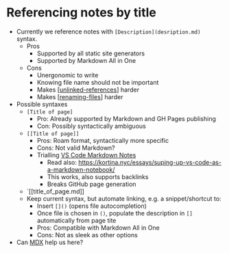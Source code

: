 # Referencing notes by title

- Currently we reference notes with `[Description](desription.md)` syntax.
  - Pros
    - Supported by all static site generators
    - Supported by Markdown All in One
  - Cons
    - Unergonomic to write
    - Knowing file name should not be important
    - Makes [[unlinked-references]] harder
    - Makes [[renaming-files]] harder
- Possible syntaxes
  - `[Title of page]`
    - Pro: Already supported by Markdown and GH Pages publishing
    - Con: Possibly syntactically ambiguous
  - `[[Title of page]]`
    - Pros: Roam format, syntactically more specific
    - Cons: Not valid Markdown?
    - Trialling [VS Code Markdown Notes](https://marketplace.visualstudio.com/items?itemName=kortina.vscode-markdown-notes)
      - Read also: https://kortina.nyc/essays/suping-up-vs-code-as-a-markdown-notebook/
      - This works, also supports backlinks
      - Breaks GitHub page generation
  - `[[title_of_page.md]]
  - Keep current syntax, but automate linking, e.g. a snippet/shortcut to:
    - Insert `[]()` (opens file autocompletion)
    - Once file is chosen in `()`, populate the description in `[]` automatically from page tite
    - Pros: Compatible with Markdown All in One
    - Cons: Not as sleek as other options
- Can [MDX](https://github.com/mdx-js/mdx) help us here?

[//begin]: # "Autogenerated link references for markdown compatibility"
[unlinked-references]: unlinked-references "Unlinked references (stub)"
[renaming-files]: renaming-files "Renaming files (stub)"
[//end]: # "Autogenerated link references"